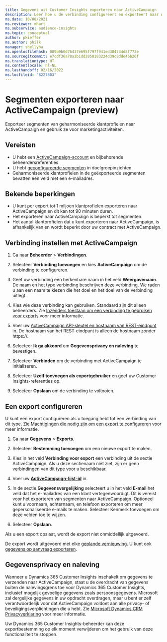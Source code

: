 ```yaml
---
title: Gegevens uit Customer Insights exporteren naar ActiveCampaign
description: Leer hoe u de verbinding configureert en exporteert naar ActiveCampaign.
ms.date: 10/08/2021
ms.reviewer: mhart
ms.subservice: audience-insights
ms.topic: conceptual
author: pkieffer
ms.author: philk
manager: shellyha
ms.openlocfilehash: 089b9b0d76437e695f797f941ed384734d8f772e
ms.sourcegitcommit: e7cdf36a78a2b1dd2850183224d39c8dde46b26f
ms.translationtype: HT
ms.contentlocale: nl-NL
ms.lasthandoff: 02/16/2022
ms.locfileid: "8227803"
---
```

# <a name="export-segments-to-activecampaign-preview"></a>Segmenten exporteren naar ActiveCampaign (preview)

Exporteer segmenten van geharmoniseerde klantprofielen naar ActiveCampaign en gebruik ze voor marketingactiviteiten.

## <a name="prerequisites"></a>Vereisten

-   U hebt een [ActiveCampaign-account](https://www.activecampaign.com/) en bijbehorende beheerdersreferenties.
-   U hebt [geconfigureerde segmenten](segments.md) in doelgroepinzichten.
-   Geharmoniseerde klantprofielen in de geëxporteerde segmenten bevatten een veld met een e-mailadres.

## <a name="known-limitations"></a>Bekende beperkingen

- U kunt per export tot 1 miljoen klantprofielen exporteren naar ActiveCampaign en dit kan tot 90 minuten duren.
- Het exporteren naar ActiveCampaign is beperkt tot segmenten.
- Het aantal klantprofielen dat u kunt exporteren naar ActiveCampaign, is afhankelijk van en wordt beperkt door uw contract met ActiveCampaign.

## <a name="set-up-connection-to-activecampaign"></a>Verbinding instellen met ActiveCampaign

1. Ga naar **Beheerder** > **Verbindingen**.

1. Selecteer **Verbinding toevoegen** en kies **ActiveCampaign** om de verbinding te configureren.

1. Geef uw verbinding een herkenbare naam in het veld **Weergavenaam**. De naam en het type verbinding beschrijven deze verbinding. We raden u aan een naam te kiezen die het doel en het doel van de verbinding uitlegt.

1. Kies wie deze verbinding kan gebruiken. Standaard zijn dit alleen beheerders. Zie [Inzenders toestaan om een verbinding te gebruiken voor exports](connections.md#allow-contributors-to-use-a-connection-for-exports) voor meer informatie.

1. Voer uw [ActiveCampaign API-sleutel en hostnaam van REST-eindpunt](https://help.activecampaign.com/hc/articles/207317590-Getting-started-with-the-API#how-to-obtain-your-activecampaign-api-url-and-key) in. De hostnaam van het REST-eindpunt is alleen de hostnaam zonder https://. 

1. Selecteer **Ik ga akkoord** om **Gegevensprivacy en naleving** te bevestigen.

1. Selecteer **Verbinden** om de verbinding met ActiveCampaign te initialiseren.

1. Selecteer **Uzelf toevoegen als exportgebruiker** en geef uw Customer Insights-referenties op.

1. Selecteer **Opslaan** om de verbinding te voltooien.

## <a name="configure-an-export"></a>Een export configureren

U kunt een export configureren als u toegang hebt tot een verbinding van dit type. Zie [Machtigingen die nodig zijn om een export te configureren](export-destinations.md#set-up-a-new-export) voor meer informatie.

1. Ga naar **Gegevens** > **Exports**.

1. Selecteer **Bestemming toevoegen** om een nieuwe export te maken.

1. Kies in het veld **Verbinding voor export** een verbinding uit de sectie ActiveCampaign. Als u deze sectienaam niet ziet, zijn er geen verbindingen van dit type voor u beschikbaar.

1. Voer uw [**ActiveCampaign-lijst-id**](https://help.activecampaign.com/hc/articles/360000030559-How-to-create-a-list-in-ActiveCampaign) in.    

1. In de sectie **Gegevensvergelijking** selecteert u in het veld **E-mail** het veld dat het e-mailadres van een klant vertegenwoordigt. Dit is vereist voor het exporteren van segmenten naar ActiveCampaign. Optioneel kunt u voornaam, achternaam, en telefoon exporteren om meer gepersonaliseerde e-mails te maken. Selecteer Kenmerk toevoegen om deze velden toe te wijzen.

1. Selecteer **Opslaan**.

Als u een export opslaat, wordt de export niet onmiddellijk uitgevoerd.

De export wordt uitgevoerd met elke [geplande vernieuwing](system.md#schedule-tab). U kunt ook [gegevens op aanvraag exporteren](export-destinations.md#run-exports-on-demand). 


## <a name="data-privacy-and-compliance"></a>Gegevensprivacy en naleving

Wanneer u Dynamics 365 Customer Insights inschakelt om gegevens te verzenden naar ActiveCampaign, staat u de overdracht van gegevens buiten de nalevingsgrens toe voor Dynamics 365 Customer Insights, inclusief mogelijk gevoelige gegevens zoals persoonsgegevens. Microsoft zal dergelijke gegevens in uw opdracht overdragen, maar u bent er zelf verantwoordelijk voor dat ActiveCampaign voldoet aan alle privacy- of beveiligingsverplichtingen die u hebt. Zie [Microsoft Dynamics CRM Privacyverklaring](https://go.microsoft.com/fwlink/?linkid=396732) voor meer informatie.

Uw Dynamics 365 Customer Insights-beheerder kan deze exportbestemming op elk moment verwijderen om het gebruik van deze functionaliteit te stoppen.
